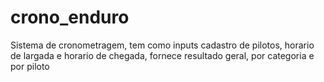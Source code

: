 # crono_enduro
Sistema de cronometragem,  tem como inputs cadastro de pilotos, horario de largada e horario de chegada, fornece resultado geral, por categoria e por piloto

